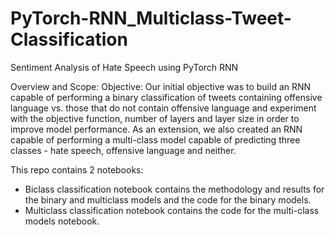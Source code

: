# PyTorch-RNN_Multiclass-Tweet-Classification
Sentiment Analysis of Hate Speech using PyTorch RNN

Overview and Scope:
Objective: Our initial objective was to build an RNN capable of performing a binary classification of tweets containing offensive language vs. those that do not contain offensive language and experiment with the objective function, number of layers and layer size in order to improve model performance. As an extension, we also created an RNN capable of performing a multi-class model capable of predicting three classes - hate speech, offensive language and neither.
 
This repo contains 2 notebooks:

- Biclass classification notebook contains the methodology and results for the binary and multiclass models and the code for the binary models.
- Multiclass classification notebook contains the code for the multi-class models notebook.
